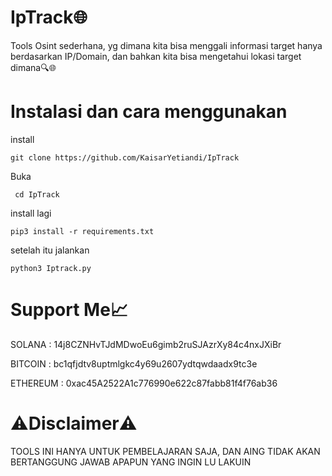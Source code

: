 # IpTrack🌐
Tools Osint sederhana, yg dimana kita bisa menggali informasi target hanya berdasarkan IP/Domain, dan bahkan kita bisa mengetahui lokasi target dimana🔍🌐

# Instalasi dan cara menggunakan
install
```
git clone https://github.com/KaisarYetiandi/IpTrack

```
Buka
```
 cd IpTrack

```
install lagi
```
pip3 install -r requirements.txt

```
setelah itu jalankan
```
python3 Iptrack.py

```

# Support Me📈
 SOLANA : 14j8CZNHvTJdMDwoEu6gimb2ruSJAzrXy84c4nxJXiBr

 
 BITCOIN : bc1qfjdtv8uptmlgkc4y69u2607ydtqwdaadx9tc3e

 
 ETHEREUM : 0xac45A2522A1c776990e622c87fabb81f4f76ab36

# ⚠️Disclaimer⚠️
TOOLS INI HANYA UNTUK PEMBELAJARAN SAJA, DAN AING TIDAK AKAN BERTANGGUNG JAWAB APAPUN YANG INGIN LU LAKUIN
